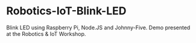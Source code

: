 # Robotics-IoT-Blink-LED
Blink LED using Raspberry Pi, Node.JS and Johnny-Five. Demo presented at the Robotics &amp; IoT Workshop.

